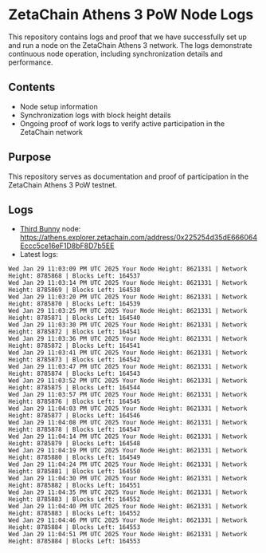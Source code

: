 # ZetaChain Athens 3 PoW Node Logs
This repository contains logs and proof that we have successfully set up and run a node on the ZetaChain Athens 3 network. The logs demonstrate continuous node operation, including synchronization details and performance.

## Contents
- Node setup information
- Synchronization logs with block height details
- Ongoing proof of work logs to verify active participation in the ZetaChain network

## Purpose
This repository serves as documentation and proof of participation in the ZetaChain Athens 3 PoW testnet.

## Logs

- [Third Bunny](https://thirdbunny.xyz/) node: https://athens.explorer.zetachain.com/address/0x225254d35dE666064Eccc5ce16eF1D8bF8D7b5EE
- Latest logs:
```
Wed Jan 29 11:03:09 PM UTC 2025 Your Node Height: 8621331 | Network Height: 8785868 | Blocks Left: 164537
Wed Jan 29 11:03:14 PM UTC 2025 Your Node Height: 8621331 | Network Height: 8785869 | Blocks Left: 164538
Wed Jan 29 11:03:20 PM UTC 2025 Your Node Height: 8621331 | Network Height: 8785870 | Blocks Left: 164539
Wed Jan 29 11:03:25 PM UTC 2025 Your Node Height: 8621331 | Network Height: 8785871 | Blocks Left: 164540
Wed Jan 29 11:03:30 PM UTC 2025 Your Node Height: 8621331 | Network Height: 8785872 | Blocks Left: 164541
Wed Jan 29 11:03:36 PM UTC 2025 Your Node Height: 8621331 | Network Height: 8785872 | Blocks Left: 164541
Wed Jan 29 11:03:41 PM UTC 2025 Your Node Height: 8621331 | Network Height: 8785873 | Blocks Left: 164542
Wed Jan 29 11:03:47 PM UTC 2025 Your Node Height: 8621331 | Network Height: 8785874 | Blocks Left: 164543
Wed Jan 29 11:03:52 PM UTC 2025 Your Node Height: 8621331 | Network Height: 8785875 | Blocks Left: 164544
Wed Jan 29 11:03:57 PM UTC 2025 Your Node Height: 8621331 | Network Height: 8785876 | Blocks Left: 164545
Wed Jan 29 11:04:03 PM UTC 2025 Your Node Height: 8621331 | Network Height: 8785877 | Blocks Left: 164546
Wed Jan 29 11:04:08 PM UTC 2025 Your Node Height: 8621331 | Network Height: 8785878 | Blocks Left: 164547
Wed Jan 29 11:04:14 PM UTC 2025 Your Node Height: 8621331 | Network Height: 8785879 | Blocks Left: 164548
Wed Jan 29 11:04:19 PM UTC 2025 Your Node Height: 8621331 | Network Height: 8785880 | Blocks Left: 164549
Wed Jan 29 11:04:24 PM UTC 2025 Your Node Height: 8621331 | Network Height: 8785881 | Blocks Left: 164550
Wed Jan 29 11:04:30 PM UTC 2025 Your Node Height: 8621331 | Network Height: 8785882 | Blocks Left: 164551
Wed Jan 29 11:04:35 PM UTC 2025 Your Node Height: 8621331 | Network Height: 8785883 | Blocks Left: 164552
Wed Jan 29 11:04:40 PM UTC 2025 Your Node Height: 8621331 | Network Height: 8785883 | Blocks Left: 164552
Wed Jan 29 11:04:46 PM UTC 2025 Your Node Height: 8621331 | Network Height: 8785884 | Blocks Left: 164553
Wed Jan 29 11:04:51 PM UTC 2025 Your Node Height: 8621331 | Network Height: 8785884 | Blocks Left: 164553
```
